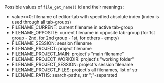 Possible values of `file_get_name()` id and their meanings:

* value>=0: filename of editor-tab with specified absolute index (index is used through all tab-groups)
* FILENAME_CURRENT: current filename in active tab-group
* FILENAME_OPPOSITE: current filename in opposite tab-group (for 1st group - 2nd, for 2nd group - 1st, for others - empty) 
* FILENAME_SESSION: session filename
* FILENAME_PROJECT: project filename
* FILENAME_PROJECT_MAIN: project's "main filename"
* FILENAME_PROJECT_WORKDIR: project's "working folder"
* FILENAME_PROJECT_SESSION: project's session filename
* FILENAME_PROJECT_FILES: project's all filenames, list of str
* FILENAME_PATHS: search-paths, str ";"-separated
